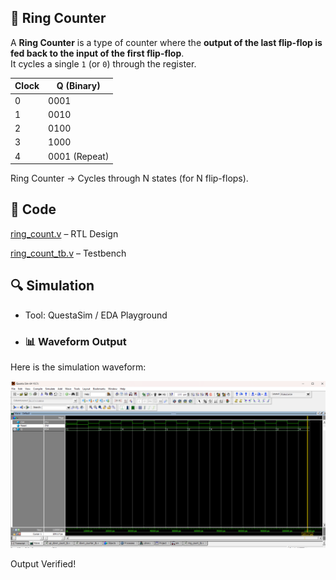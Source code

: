 ## 🔹 Ring Counter
A **Ring Counter** is a type of counter where the **output of the last flip-flop is fed back to the input of the first flip-flop**.  
It cycles a single `1` (or `0`) through the register.

| Clock | Q (Binary)    |
| ----- | ------------- |
| 0     | 0001          |
| 1     | 0010          |
| 2     | 0100          |
| 3     | 1000          |
| 4     | 0001 (Repeat) |

Ring Counter → Cycles through N states (for N flip-flops).

## 📝 Code

[ring_count.v](ring_count.v) – RTL Design  

[ring_count_tb.v](ring_count_tb.v) – Testbench  



## 🔍 Simulation

- Tool: QuestaSim / EDA Playground  

- ### 📊 Waveform Output

Here is the simulation waveform:  

![Waveform](ring_count_waveform.png)



Output Verified!



